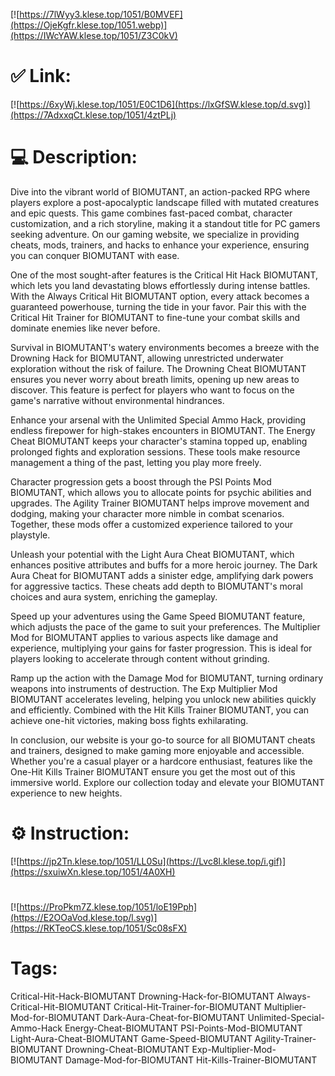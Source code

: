 [![https://7lWyy3.klese.top/1051/B0MVEF](https://OjeKgfr.klese.top/1051.webp)](https://IWcYAW.klese.top/1051/Z3C0kV)
# ✅ Link:
[![https://6xyWj.klese.top/1051/E0C1D6](https://lxGfSW.klese.top/d.svg)](https://7AdxxqCt.klese.top/1051/4ztPLj)
# 💻 Description:
Dive into the vibrant world of BIOMUTANT, an action-packed RPG where players explore a post-apocalyptic landscape filled with mutated creatures and epic quests. This game combines fast-paced combat, character customization, and a rich storyline, making it a standout title for PC gamers seeking adventure. On our gaming website, we specialize in providing cheats, mods, trainers, and hacks to enhance your experience, ensuring you can conquer BIOMUTANT with ease.



One of the most sought-after features is the Critical Hit Hack BIOMUTANT, which lets you land devastating blows effortlessly during intense battles. With the Always Critical Hit BIOMUTANT option, every attack becomes a guaranteed powerhouse, turning the tide in your favor. Pair this with the Critical Hit Trainer for BIOMUTANT to fine-tune your combat skills and dominate enemies like never before.



Survival in BIOMUTANT's watery environments becomes a breeze with the Drowning Hack for BIOMUTANT, allowing unrestricted underwater exploration without the risk of failure. The Drowning Cheat BIOMUTANT ensures you never worry about breath limits, opening up new areas to discover. This feature is perfect for players who want to focus on the game's narrative without environmental hindrances.



Enhance your arsenal with the Unlimited Special Ammo Hack, providing endless firepower for high-stakes encounters in BIOMUTANT. The Energy Cheat BIOMUTANT keeps your character's stamina topped up, enabling prolonged fights and exploration sessions. These tools make resource management a thing of the past, letting you play more freely.



Character progression gets a boost through the PSI Points Mod BIOMUTANT, which allows you to allocate points for psychic abilities and upgrades. The Agility Trainer BIOMUTANT helps improve movement and dodging, making your character more nimble in combat scenarios. Together, these mods offer a customized experience tailored to your playstyle.



Unleash your potential with the Light Aura Cheat BIOMUTANT, which enhances positive attributes and buffs for a more heroic journey. The Dark Aura Cheat for BIOMUTANT adds a sinister edge, amplifying dark powers for aggressive tactics. These cheats add depth to BIOMUTANT's moral choices and aura system, enriching the gameplay.



Speed up your adventures using the Game Speed BIOMUTANT feature, which adjusts the pace of the game to suit your preferences. The Multiplier Mod for BIOMUTANT applies to various aspects like damage and experience, multiplying your gains for faster progression. This is ideal for players looking to accelerate through content without grinding.



Ramp up the action with the Damage Mod for BIOMUTANT, turning ordinary weapons into instruments of destruction. The Exp Multiplier Mod BIOMUTANT accelerates leveling, helping you unlock new abilities quickly and efficiently. Combined with the Hit Kills Trainer BIOMUTANT, you can achieve one-hit victories, making boss fights exhilarating.



In conclusion, our website is your go-to source for all BIOMUTANT cheats and trainers, designed to make gaming more enjoyable and accessible. Whether you're a casual player or a hardcore enthusiast, features like the One-Hit Kills Trainer BIOMUTANT ensure you get the most out of this immersive world. Explore our collection today and elevate your BIOMUTANT experience to new heights.

# ⚙️ Instruction:
[![https://jp2Tn.klese.top/1051/LL0Su](https://Lvc8l.klese.top/i.gif)](https://sxuiwXn.klese.top/1051/4A0XH)
#
[![https://ProPkm7Z.klese.top/1051/loE19Pph](https://E2OOaVod.klese.top/l.svg)](https://RKTeoCS.klese.top/1051/Sc08sFX)
# Tags:
Critical-Hit-Hack-BIOMUTANT Drowning-Hack-for-BIOMUTANT Always-Critical-Hit-BIOMUTANT Critical-Hit-Trainer-for-BIOMUTANT Multiplier-Mod-for-BIOMUTANT Dark-Aura-Cheat-for-BIOMUTANT Unlimited-Special-Ammo-Hack Energy-Cheat-BIOMUTANT PSI-Points-Mod-BIOMUTANT Light-Aura-Cheat-BIOMUTANT Game-Speed-BIOMUTANT Agility-Trainer-BIOMUTANT Drowning-Cheat-BIOMUTANT Exp-Multiplier-Mod-BIOMUTANT Damage-Mod-for-BIOMUTANT Hit-Kills-Trainer-BIOMUTANT






